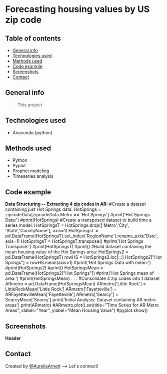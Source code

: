 # Forecasting housing values by US zip code

## Table of contents
* [General info](#general-info)
* [Technologies used](#technologies-used)
* [Methods used](#methods-used)
* [Code example](#code-example)
* [Screenshots](#screenshots)
* [Contact](#contact)

## General info
> This project 

## Technologies used
* Anaconda (python)

## Methods used
* Python
* Pyplot
* Prophet modeling
* Timeseries analysis

## Code example
**Data Structuring -- Extracting 4 zip codes in AR:**
#Create a dataset containing just Hot Springs data:
HotSprings = zipcodeData[zipcodeData.Metro == 'Hot Springs']
#print('Hot Springs Data:')
#print(HotSprings)
#Create a transposed dataset to build time a series model:
HotSpringsT = HotSprings.drop(['Metro','City', 'State','CountyName'], axis=1)
HotSpringsT = pd.DataFrame(HotSpringsT).set_index('RegionName').rename_axis('Date', axis=1)
HotSpringsT = HotSpringsT.transpose()
#print('Hot Springs Transpose:')
#print(HotSpringsT)
#print()
#Build dataset containing the mean housing value of the Hot Springs area:
HotSprings2 = pd.DataFrame(HotSpringsT)
rowHS = HotSprings2.loc[:,:]
HotSprings2["Hot Springs"] = rowHS.mean(axis=1)
#print('Hot Springs Data with mean:')
#print(HotSprings2)
#print()
HotSpringsMean = pd.DataFrame(HotSprings2["Hot Springs"])
#print('Hot Springs mean of area:')
#print(HotSpringsMean)
.
.
.
#Consolidate 4 zip codes into 1 dataset
ARmetro = pd.DataFrame(HotSpringsMean)
ARmetro['Little Rock'] = LittleRockMean['Little Rock']
ARmetro['Fayetteville'] = ARFayettevilleMean['Fayetteville']
ARmetro['Searcy'] = SearcyMean['Searcy']
print('Initial Analysis: Dataset containing AR metro areas')
print(ARmetro)
#ARmetro.plot().set(title="Time Series for AR Metro Areas", xlabel="Year", ylabel="Mean Housing Value")
#pyplot.show()


## Screenshots
**Header** 

## Contact
Created by [@AureliaArnett](https://twitter.com/AureliaArnett) --> Let's connect!
